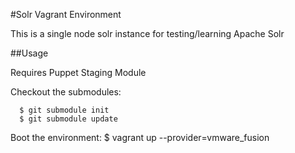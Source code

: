 #Solr Vagrant Environment

This is a single node solr instance for testing/learning Apache Solr

##Usage

Requires Puppet Staging Module

Checkout the submodules:

```
  $ git submodule init
  $ git submodule update
```

  Boot the environment:
  $ vagrant up --provider=vmware_fusion
